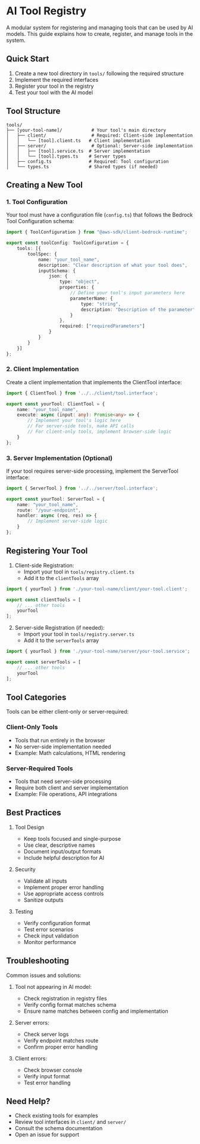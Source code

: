 # AI Tool Registry

A modular system for registering and managing tools that can be used by AI models. This guide explains how to create, register, and manage tools in the system.

## Quick Start

1. Create a new tool directory in `tools/` following the required structure
2. Implement the required interfaces
3. Register your tool in the registry
4. Test your tool with the AI model

## Tool Structure

```
tools/
├── [your-tool-name]/           # Your tool's main directory
│   ├── client/                 # Required: Client-side implementation
│   │   └── [tool].client.ts   # Client implementation
│   ├── server/                 # Optional: Server-side implementation
│   │   ├── [tool].service.ts  # Server implementation
│   │   └── [tool].types.ts    # Server types
│   ├── config.ts              # Required: Tool configuration
│   └── types.ts               # Shared types (if needed)
```

## Creating a New Tool

### 1. Tool Configuration

Your tool must have a configuration file (`config.ts`) that follows the Bedrock Tool Configuration schema:

```typescript
import { ToolConfiguration } from "@aws-sdk/client-bedrock-runtime";

export const toolConfig: ToolConfiguration = {
    tools: [{
        toolSpec: {
            name: "your_tool_name",
            description: "Clear description of what your tool does",
            inputSchema: {
                json: {
                    type: "object",
                    properties: {
                        // Define your tool's input parameters here
                        parameterName: {
                            type: "string",
                            description: "Description of the parameter"
                        }
                    },
                    required: ["requiredParameters"]
                }
            }
        }
    }]
};
```

### 2. Client Implementation

Create a client implementation that implements the ClientTool interface:

```typescript
import { ClientTool } from '../../client/tool.interface';

export const yourTool: ClientTool = {
    name: "your_tool_name",
    execute: async (input: any): Promise<any> => {
        // Implement your tool's logic here
        // For server-side tools, make API calls
        // For client-only tools, implement browser-side logic
    }
};
```

### 3. Server Implementation (Optional)

If your tool requires server-side processing, implement the ServerTool interface:

```typescript
import { ServerTool } from '../../server/tool.interface';

export const yourTool: ServerTool = {
    name: "your_tool_name",
    route: "/your-endpoint",
    handler: async (req, res) => {
        // Implement server-side logic
    }
};
```

## Registering Your Tool

1. Client-side Registration:
   - Import your tool in `tools/registry.client.ts`
   - Add it to the `clientTools` array

```typescript
import { yourTool } from './your-tool-name/client/your-tool.client';

export const clientTools = [
    // ... other tools
    yourTool
];
```

2. Server-side Registration (if needed):
   - Import your tool in `tools/registry.server.ts`
   - Add it to the `serverTools` array

```typescript
import { yourTool } from './your-tool-name/server/your-tool.service';

export const serverTools = [
    // ... other tools
    yourTool
];
```

## Tool Categories

Tools can be either client-only or server-required:

### Client-Only Tools
- Tools that run entirely in the browser
- No server-side implementation needed
- Example: Math calculations, HTML rendering

### Server-Required Tools
- Tools that need server-side processing
- Require both client and server implementation
- Example: File operations, API integrations

## Best Practices

1. Tool Design
   - Keep tools focused and single-purpose
   - Use clear, descriptive names
   - Document input/output formats
   - Include helpful description for AI

2. Security
   - Validate all inputs
   - Implement proper error handling
   - Use appropriate access controls
   - Sanitize outputs

3. Testing
   - Verify configuration format
   - Test error scenarios
   - Check input validation
   - Monitor performance

## Troubleshooting

Common issues and solutions:

1. Tool not appearing in AI model:
   - Check registration in registry files
   - Verify config format matches schema
   - Ensure name matches between config and implementation

2. Server errors:
   - Check server logs
   - Verify endpoint matches route
   - Confirm proper error handling

3. Client errors:
   - Check browser console
   - Verify input format
   - Test error handling

## Need Help?

- Check existing tools for examples
- Review tool interfaces in `client/` and `server/`
- Consult the schema documentation
- Open an issue for support
